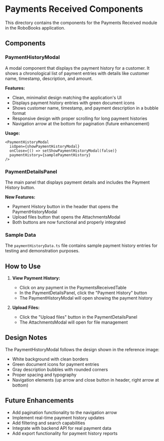 # Payments Received Components

This directory contains the components for the Payments Received module in the RoboBooks application.

## Components

### PaymentHistoryModal
A modal component that displays the payment history for a customer. It shows a chronological list of payment entries with details like customer name, timestamp, description, and amount.

**Features:**
- Clean, minimalist design matching the application's UI
- Displays payment history entries with green document icons
- Shows customer name, timestamp, and payment description in a bubble format
- Responsive design with proper scrolling for long payment histories
- Navigation arrow at the bottom for pagination (future enhancement)

**Usage:**
```tsx
<PaymentHistoryModal
  isOpen={showPaymentHistoryModal}
  onClose={() => setShowPaymentHistoryModal(false)}
  paymentHistory={samplePaymentHistory}
/>
```

### PaymentDetailsPanel
The main panel that displays payment details and includes the Payment History button.

**New Features:**
- Payment History button in the header that opens the PaymentHistoryModal
- Upload files button that opens the AttachmentsModal
- Both buttons are now functional and properly integrated

### Sample Data
The `paymentHistoryData.ts` file contains sample payment history entries for testing and demonstration purposes.

## How to Use

1. **View Payment History:**
   - Click on any payment in the PaymentsReceivedTable
   - In the PaymentDetailsPanel, click the "Payment History" button
   - The PaymentHistoryModal will open showing the payment history

2. **Upload Files:**
   - Click the "Upload files" button in the PaymentDetailsPanel
   - The AttachmentsModal will open for file management

## Design Notes

The PaymentHistoryModal follows the design shown in the reference image:
- White background with clean borders
- Green document icons for payment entries
- Gray description bubbles with rounded corners
- Proper spacing and typography
- Navigation elements (up arrow and close button in header, right arrow at bottom)

## Future Enhancements

- Add pagination functionality to the navigation arrow
- Implement real-time payment history updates
- Add filtering and search capabilities
- Integrate with backend API for real payment data
- Add export functionality for payment history reports
